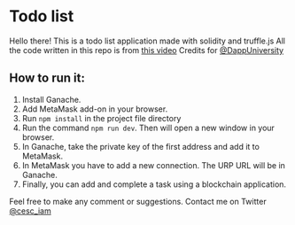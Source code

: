 # Todo list
Hello there!
This is a todo list application made with solidity  and truffle.js
All the code written in this repo is from [this video](https://www.youtube.com/watch?v=coQ5dg8wM2o "this video")
Credits for [@DappUniversity](https://twitter.com/DappUniversity "@DappUniversity")

## How to run it:
1. Install Ganache.
2. Add MetaMask add-on in your browser.
3. Run `npm install` in the project file directory
4. Run the command `npm run dev`. Then will open a new window in your browser.
5. In Ganache, take the private key of the first address and add it to MetaMask.
6. In MetaMask you have to add a new connection. The URP URL will be in Ganache.
7. Finally, you can add and complete a task using a blockchain application.


Feel free to make any comment or suggestions.
Contact me on Twitter [@cesc_iam](https://twitter.com/cesc_iam "@cesc_iam")


